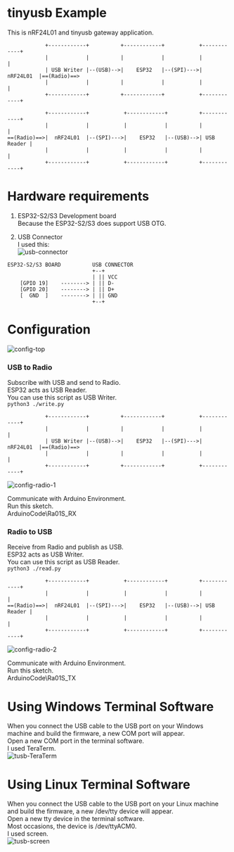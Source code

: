 # tinyusb Example   
This is nRF24L01 and tinyusb gateway application.   
```
            +------------+          +------------+           +------------+
            |            |          |            |           |            |
            | USB Writer |--(USB)-->|    ESP32   |--(SPI)--->|  nRF24L01  |==(Radio)==>
            |            |          |            |           |            |
            +------------+          +------------+           +------------+

            +------------+           +------------+          +------------+
            |            |           |            |          |            |
==(Radio)==>|  nRF24L01  |--(SPI)--->|    ESP32   |--(USB)-->| USB Reader |
            |            |           |            |          |            |
            +------------+           +------------+          +------------+
```

# Hardware requirements
1. ESP32-S2/S3 Development board   
Because the ESP32-S2/S3 does support USB OTG.   

2. USB Connector   
I used this:   
![usb-connector](https://user-images.githubusercontent.com/6020549/124848149-3714ba00-dfd7-11eb-8344-8b120790c5c5.JPG)

```
ESP32-S2/S3 BOARD          USB CONNECTOR
                           +--+
                           | || VCC
    [GPIO 19]    --------> | || D-
    [GPIO 20]    --------> | || D+
    [  GND  ]    --------> | || GND
                           +--+
```


# Configuration
![config-top](https://github.com/user-attachments/assets/305dd670-682b-42e4-bd1e-8093ca9d9ff2)

### USB to Radio
Subscribe with USB and send to Radio.   
ESP32 acts as USB Reader.   
You can use this script as USB Writer.   
```python3 ./write.py```

```
            +------------+          +------------+           +------------+
            |            |          |            |           |            |
            | USB Writer |--(USB)-->|    ESP32   |--(SPI)--->|  nRF24L01  |==(Radio)==>
            |            |          |            |           |            |
            +------------+          +------------+           +------------+
```

![config-radio-1](https://github.com/user-attachments/assets/0cbdb9e2-a897-44ca-afe7-7007be0f41f2)

Communicate with Arduino Environment.   
Run this sketch.   
ArduinoCode\Ra01S_RX   


### Radio to USB
Receive from Radio and publish as USB.   
ESP32 acts as USB Writer.   
You can use this script as USB Reader.   
```python3 ./read.py```

```
            +------------+           +------------+          +------------+
            |            |           |            |          |            |
==(Radio)==>|  nRF24L01  |--(SPI)--->|    ESP32   |--(USB)-->| USB Reader |
            |            |           |            |          |            |
            +------------+           +------------+          +------------+
```

![config-radio-2](https://github.com/user-attachments/assets/af909869-b5e0-4038-acae-cfca06a44e9f)

Communicate with Arduino Environment.   
Run this sketch.   
ArduinoCode\Ra01S_TX   


# Using Windows Terminal Software
When you connect the USB cable to the USB port on your Windows machine and build the firmware, a new COM port will appear.   
Open a new COM port in the terminal software.   
I used TeraTerm.   
![tusb-TeraTerm](https://github.com/user-attachments/assets/b5eea94e-5228-45b4-bcad-81cce8c52479)

# Using Linux Terminal Software
When you connect the USB cable to the USB port on your Linux machine and build the firmware, a new /dev/tty device will appear.   
Open a new tty device in the terminal software.   
Most occasions, the device is /dev/ttyACM0.   
I used screen.   
![tusb-screen](https://github.com/user-attachments/assets/18a6e519-9250-4109-b05d-6bcd418bfb5b)

